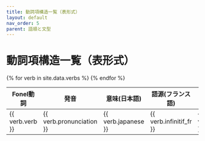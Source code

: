 ```yaml
---
title: 動詞項構造一覧（表形式）
layout: default
nav_order: 5
parent: 語順と文型
---
```


# 動詞項構造一覧（表形式）

<table>
  <thead>
    <tr>
      <th>Fonel動詞</th>
      <th>発音</th>
      <th>意味(日本語)</th>
      <th>語源(フランス語)</th>
      <th>x1_役割</th>
      <th>x2_前置詞</th>
      <th>x2_役割</th>
      <th>x3_前置詞</th>
      <th>x3_役割</th>
      <th>x4_前置詞</th>
      <th>x4_役割</th>
      <th>x5_前置詞</th>
      <th>x5_役割</th>
    </tr>
  </thead>
  <tbody>
    {% for verb in site.data.verbs %}
    <tr>
      <td>{{ verb.verb }}</td>
      <td>{{ verb.pronunciation }}</td>
      <td>{{ verb.japanese }}</td>
      <td>{{ verb.infinitif_fr }}</td>
      <td>{{ verb.x1_role }}</td>
      <td>{{ verb.x2_preposition }}</td>
      <td>{{ verb.x2_role }}</td>
      <td>{{ verb.x3_preposition }}</td>
      <td>{{ verb.x3_role }}</td>
      <td>{{ verb.x4_preposition }}</td>
      <td>{{ verb.x4_role }}</td>
      <td>{{ verb.x5_preposition }}</td>
      <td>{{ verb.x5_role }}</td>
    </tr>
    {% endfor %}
  </tbody>
</table>
